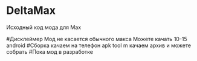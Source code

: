# DeltaMax
Исходный код мода для Max

#Дисклеймер
Мод не касается обычного макса
Можете качать 
10-15 android
#Сборка
качаем на телефон apk tool m качаем архив и можете собрать
#Пока мод в разработке
